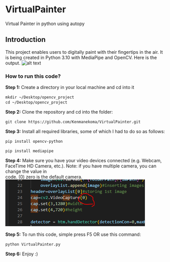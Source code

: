# VirtualPainter
Virtual Painter in python using autopy

## Introduction

  This project enables users to digitally paint with their fingertips in the air. It is being created in Python 3.10 with MediaPipe and OpenCV. Here is the output.
  ![alt text](image/draw.gif)
  
  
### How to run this code?

**Step 1:** Create a directory in your local machine and cd into it

```
mkdir ~/Desktop/opencv_project
cd ~/Desktop/opencv_project
```

**Step 2:** Clone the repository and cd into the folder:

```
git clone https://github.com/Kenmanekoma/VirtualPainter.git
```
**Step 3:** Install all required libraries, some of which I had to do so as follows:
```
pip install opencv-python
```
```
pip install mediapipe
```
**Step 4:** Make sure you have your video devices connected (e.g. Webcam, FaceTime HD Camera, etc.). Note: if you have multiple camera, you can change the value in  
code. (0) zero is the default camera.
    ![alt text](image/Captureimage.PNG)
     

**Step 5:** To run this code, simple press F5 OR use this command:
```
python VirtualPainter.py
```

**Step 6:** Enjoy :)

     

